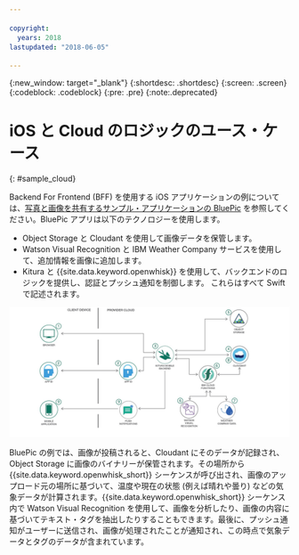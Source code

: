 ```yaml
---

copyright:
  years: 2018
lastupdated: "2018-06-05"

---
```

{:new_window: target="_blank"}
{:shortdesc: .shortdesc}
{:screen: .screen}
{:codeblock: .codeblock}
{:pre: .pre}
{:note:.deprecated}

# iOS と Cloud のロジックのユース・ケース
{: #sample_cloud}

Backend For Frontend (BFF) を使用する iOS アプリケーションの例については、[写真と画像を共有するサンプル・アプリケーションの BluePic](https://github.com/IBM/BluePic) を参照してください。BluePic アプリは以下のテクノロジーを使用します。

* Object Storage と Cloudant を使用して画像データを保管します。
* Watson Visual Recognition と IBM Weather Company サービスを使用して、追加情報を画像に追加します。
* Kitura と {{site.data.keyword.openwhisk}} を使用して、バックエンドのロジックを提供し、認証とプッシュ通知を制御します。
これらはすべて Swift で記述されます。

![BluePic](images/cloudlogic.png "BluePic のフロー")

BluePic の例では、画像が投稿されると、Cloudant にそのデータが記録され、Object Storage に画像のバイナリーが保管されます。その場所から {{site.data.keyword.openwhisk_short}} シーケンスが呼び出され、画像のアップロード元の場所に基づいて、温度や現在の状態 (例えば晴れや曇り) などの気象データが計算されます。{{site.data.keyword.openwhisk_short}} シーケンス内で Watson Visual Recognition を使用して、画像を分析したり、画像の内容に基づいてテキスト・タグを抽出したりすることもできます。最後に、プッシュ通知がユーザーに送信され、画像が処理されたことが通知され、この時点で気象データとタグのデータが含まれています。
